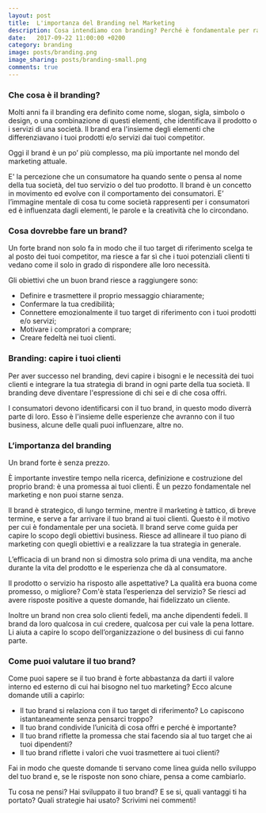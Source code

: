 ```yaml
---
layout: post
title:  L'importanza del Branding nel Marketing
description: Cosa intendiamo con branding? Perché è fondamentale per raggiungere i tuoi clienti?
date:   2017-09-22 11:00:00 +0200
category: branding
image: posts/branding.png
image_sharing: posts/branding-small.png
comments: true
---
```


### Che cosa è il branding?

Molti anni fa il branding era definito come nome, slogan, sigla, simbolo o design, o una combinazione di questi elementi, che identificava il prodotto o i servizi di una società. Il brand era l'insieme degli elementi che differenziavano i tuoi prodotti e/o servizi dai tuoi competitor.

Oggi il brand è un po’ più complesso, ma più importante nel mondo del marketing attuale.

E' la percezione che un consumatore ha quando sente o pensa al nome della tua società, del tuo servizio o del tuo prodotto. Il brand è un concetto in movimento ed evolve con il comportamento dei consumatori. E’ l’immagine mentale di cosa tu come società rappresenti per i consumatori ed è influenzata dagli elementi, le parole e la creatività che lo circondano.

### Cosa dovrebbe fare un brand?

Un forte brand non solo fa in modo che il tuo target di riferimento scelga te al posto dei tuoi competitor, ma riesce a far sì che i tuoi potenziali clienti ti vedano come il solo in grado di rispondere alle loro necessità.

Gli obiettivi che un buon brand riesce a raggiungere sono:

* Definire e trasmettere il proprio messaggio chiaramente;
* Confermare la tua credibilità;
* Connettere emozionalmente il tuo target di riferimento con i tuoi prodotti e/o servizi;
* Motivare i compratori a comprare;
* Creare fedeltà nei tuoi clienti.

### Branding: capire i tuoi clienti

Per aver successo nel branding, devi capire i bisogni e le necessità dei tuoi clienti e integrare la tua strategia di brand in ogni parte della tua società. Il branding deve diventare l'espressione di chi sei e di che cosa offri.

I consumatori devono identificarsi con il tuo brand, in questo modo diverrà parte di loro. Esso è l'insieme delle esperienze che avranno con il tuo business, alcune delle quali puoi influenzare, altre no.

### L’importanza del branding

Un brand forte è senza prezzo.

È importante investire tempo nella ricerca, definizione e costruzione del proprio brand: è una promessa ai tuoi clienti. È un pezzo fondamentale nel marketing e non puoi starne senza.

Il brand è strategico, di lungo termine, mentre il marketing è tattico, di breve termine, e serve a far arrivare il tuo brand ai tuoi clienti. Questo è il motivo per cui è fondamentale per una società.
Il brand serve come guida per capire lo scopo degli obiettivi business. Riesce ad allineare il tuo piano di marketing con quegli obiettivi e a realizzare la tua strategia in generale.

L’efficacia di un brand non si dimostra solo prima di una vendita, ma anche durante la vita del prodotto e le esperienza che dà al consumatore.

Il prodotto o servizio ha risposto alle aspettative? La qualità era  buona come promesso, o migliore? Com'è stata l’esperienza del servizio? Se riesci ad avere risposte positive a queste domande, hai fidelizzato un cliente.

Inoltre un brand non crea solo clienti fedeli, ma anche dipendenti fedeli. Il brand da loro qualcosa in cui credere, qualcosa per cui vale la pena lottare. Li aiuta a capire lo scopo dell’organizzazione o del business di cui fanno parte.

### Come puoi valutare il tuo brand?

Come puoi sapere se il tuo brand è forte abbastanza da darti il valore interno ed esterno di cui hai bisogno nel tuo marketing? Ecco alcune domande utili a capirlo:

* Il tuo brand si relaziona con il tuo target di riferimento? Lo capiscono istantaneamente senza pensarci troppo?
* Il tuo brand condivide l’unicità di cosa offri e perché è importante?
* Il tuo brand riflette la promessa che stai facendo sia al tuo target che ai tuoi dipendenti?
* Il tuo brand riflette i valori che vuoi trasmettere ai tuoi clienti?

Fai in modo che queste domande ti servano come linea guida nello sviluppo del tuo brand e, se le risposte non sono chiare, pensa a come cambiarlo.

Tu cosa ne pensi? Hai sviluppato il tuo brand? E se si, quali vantaggi ti ha portato? Quali strategie hai usato? Scrivimi nei commenti!
